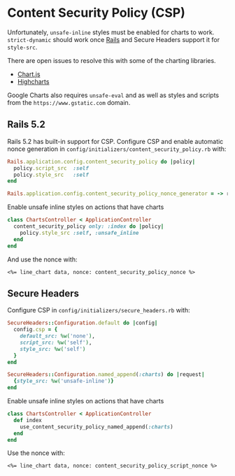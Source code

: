 # Content Security Policy (CSP)

Unfortunately, `unsafe-inline` styles must be enabled for charts to work. `strict-dynamic` should work once [Rails](https://github.com/rails/rails/issues/32920) and Secure Headers support it for `style-src`.

There are open issues to resolve this with some of the charting libraries.

- [Chart.js](https://github.com/chartjs/Chart.js/issues/5208)
- [Highcharts](https://github.com/highcharts/highcharts/issues/6173)

Google Charts also requires `unsafe-eval` and as well as styles and scripts from the `https://www.gstatic.com` domain.

## Rails 5.2

Rails 5.2 has built-in support for CSP. Configure CSP and enable automatic nonce generation in `config/initializers/content_security_policy.rb` with:

```ruby
Rails.application.config.content_security_policy do |policy|
  policy.script_src  :self
  policy.style_src   :self
end

Rails.application.config.content_security_policy_nonce_generator = -> request { SecureRandom.base64(16) }
```

Enable unsafe inline styles on actions that have charts

```ruby
class ChartsController < ApplicationController
  content_security_policy only: :index do |policy|
    policy.style_src :self, :unsafe_inline
  end
end
```

And use the nonce with:

```erb
<%= line_chart data, nonce: content_security_policy_nonce %>
```

## Secure Headers

Configure CSP in `config/initializers/secure_headers.rb` with:

```ruby
SecureHeaders::Configuration.default do |config|
  config.csp = {
    default_src: %w('none'),
    script_src: %w('self'),
    style_src: %w('self')
  }
end

SecureHeaders::Configuration.named_append(:charts) do |request|
  {style_src: %w('unsafe-inline')}
end
```

Enable unsafe inline styles on actions that have charts

```ruby
class ChartsController < ApplicationController
  def index
    use_content_security_policy_named_append(:charts)
  end
end
```

Use the nonce with:

```erb
<%= line_chart data, nonce: content_security_policy_script_nonce %>
```
